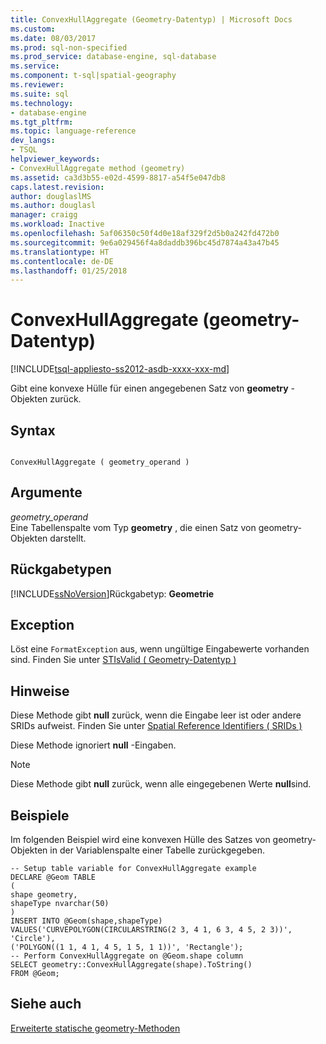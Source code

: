 ```yaml
---
title: ConvexHullAggregate (Geometry-Datentyp) | Microsoft Docs
ms.custom: 
ms.date: 08/03/2017
ms.prod: sql-non-specified
ms.prod_service: database-engine, sql-database
ms.service: 
ms.component: t-sql|spatial-geography
ms.reviewer: 
ms.suite: sql
ms.technology:
- database-engine
ms.tgt_pltfrm: 
ms.topic: language-reference
dev_langs:
- TSQL
helpviewer_keywords:
- ConvexHullAggregate method (geometry)
ms.assetid: ca3d3b55-e02d-4599-8817-a54f5e047db8
caps.latest.revision: 
author: douglaslMS
ms.author: douglasl
manager: craigg
ms.workload: Inactive
ms.openlocfilehash: 5af06350c50f4d0e18af329f2d5b0a242fd472b0
ms.sourcegitcommit: 9e6a029456f4a8daddb396bc45d7874a43a47b45
ms.translationtype: HT
ms.contentlocale: de-DE
ms.lasthandoff: 01/25/2018
---
```

# <a name="convexhullaggregate-geometry-data-type"></a>ConvexHullAggregate (geometry-Datentyp)
[!INCLUDE[tsql-appliesto-ss2012-asdb-xxxx-xxx-md](../../includes/tsql-appliesto-ss2012-asdb-xxxx-xxx-md.md)]

Gibt eine konvexe Hülle für einen angegebenen Satz von **geometry** -Objekten zurück.
  
## <a name="syntax"></a>Syntax  
  
```  
  
ConvexHullAggregate ( geometry_operand )  
```  
  
## <a name="arguments"></a>Argumente  
 *geometry_operand*  
 Eine Tabellenspalte vom Typ **geometry** , die einen Satz von geometry-Objekten darstellt.  
  
## <a name="return-types"></a>Rückgabetypen  
 [!INCLUDE[ssNoVersion](../../includes/ssnoversion-md.md)]Rückgabetyp: **Geometrie**  
  
## <a name="exception"></a>Exception  
 Löst eine `FormatException` aus, wenn ungültige Eingabewerte vorhanden sind. Finden Sie unter [STIsValid &#40; Geometry-Datentyp &#41;](../../t-sql/spatial-geometry/stisvalid-geometry-data-type.md)  
  
## <a name="remarks"></a>Hinweise  
 Diese Methode gibt **null** zurück, wenn die Eingabe leer ist oder andere SRIDs aufweist. Finden Sie unter [Spatial Reference Identifiers &#40; SRIDs &#41;](../../relational-databases/spatial/spatial-reference-identifiers-srids.md)  
  
 Diese Methode ignoriert **null** -Eingaben.  
  
> [!NOTE]  
>  Diese Methode gibt **null** zurück, wenn alle eingegebenen Werte **null**sind.  
  
## <a name="examples"></a>Beispiele  
 Im folgenden Beispiel wird eine konvexen Hülle des Satzes von geometry-Objekten in der Variablenspalte einer Tabelle zurückgegeben.  
  
 ```
 -- Setup table variable for ConvexHullAggregate example  
 DECLARE @Geom TABLE  
 (  
 shape geometry,  
 shapeType nvarchar(50)  
 )  
 INSERT INTO @Geom(shape,shapeType) VALUES('CURVEPOLYGON(CIRCULARSTRING(2 3, 4 1, 6 3, 4 5, 2 3))', 'Circle'),  
 ('POLYGON((1 1, 4 1, 4 5, 1 5, 1 1))', 'Rectangle');  
 -- Perform ConvexHullAggregate on @Geom.shape column  
 SELECT geometry::ConvexHullAggregate(shape).ToString()  
 FROM @Geom;
 ```  
  
## <a name="see-also"></a>Siehe auch  
 [Erweiterte statische geometry-Methoden](../../t-sql/spatial-geometry/extended-static-geometry-methods.md)  
  
  


